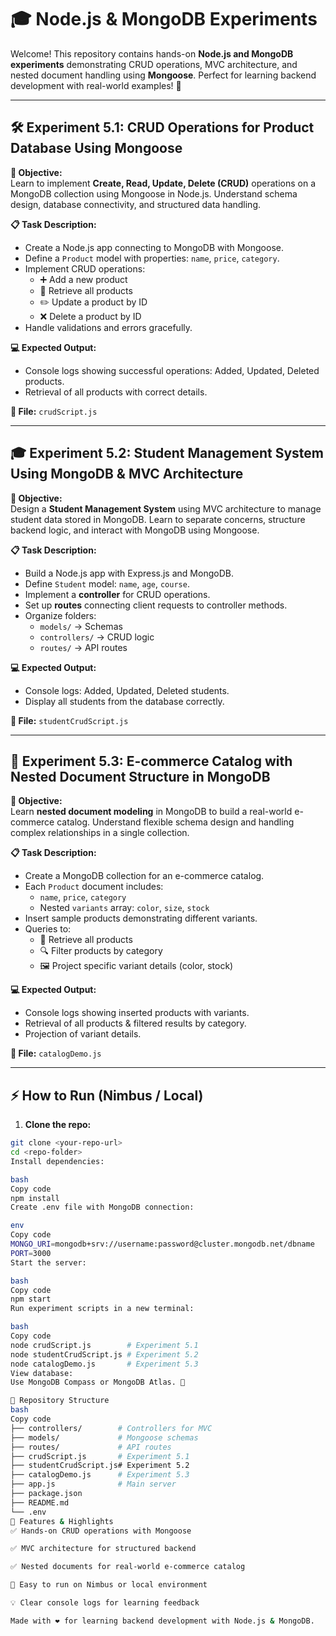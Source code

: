 # 🎓 Node.js & MongoDB Experiments  

Welcome! This repository contains hands-on **Node.js and MongoDB experiments** demonstrating CRUD operations, MVC architecture, and nested document handling using **Mongoose**. Perfect for learning backend development with real-world examples! 🚀  

---

## 🛠️ Experiment 5.1: CRUD Operations for Product Database Using Mongoose

**🎯 Objective:**  
Learn to implement **Create, Read, Update, Delete (CRUD)** operations on a MongoDB collection using Mongoose in Node.js. Understand schema design, database connectivity, and structured data handling.

**📋 Task Description:**  
- Create a Node.js app connecting to MongoDB with Mongoose.  
- Define a `Product` model with properties: `name`, `price`, `category`.  
- Implement CRUD operations:
  - ➕ Add a new product  
  - 📖 Retrieve all products  
  - ✏️ Update a product by ID  
  - ❌ Delete a product by ID  
- Handle validations and errors gracefully.  

**💻 Expected Output:**  
- Console logs showing successful operations: Added, Updated, Deleted products.  
- Retrieval of all products with correct details.  

**📂 File:** `crudScript.js`

---

## 🎓 Experiment 5.2: Student Management System Using MongoDB & MVC Architecture

**🎯 Objective:**  
Design a **Student Management System** using MVC architecture to manage student data stored in MongoDB. Learn to separate concerns, structure backend logic, and interact with MongoDB using Mongoose.  

**📋 Task Description:**  
- Build a Node.js app with Express.js and MongoDB.  
- Define `Student` model: `name`, `age`, `course`.  
- Implement a **controller** for CRUD operations.  
- Set up **routes** connecting client requests to controller methods.  
- Organize folders:
  - `models/` → Schemas  
  - `controllers/` → CRUD logic  
  - `routes/` → API routes  

**💻 Expected Output:**  
- Console logs: Added, Updated, Deleted students.  
- Display all students from the database correctly.  

**📂 File:** `studentCrudScript.js`

---

## 🛒 Experiment 5.3: E-commerce Catalog with Nested Document Structure in MongoDB

**🎯 Objective:**  
Learn **nested document modeling** in MongoDB to build a real-world e-commerce catalog. Understand flexible schema design and handling complex relationships in a single collection.  

**📋 Task Description:**  
- Create a MongoDB collection for an e-commerce catalog.  
- Each `Product` document includes:
  - `name`, `price`, `category`  
  - Nested `variants` array: `color`, `size`, `stock`  
- Insert sample products demonstrating different variants.  
- Queries to:
  - 📖 Retrieve all products  
  - 🔍 Filter products by category  
  - 🖼️ Project specific variant details (color, stock)  

**💻 Expected Output:**  
- Console logs showing inserted products with variants.  
- Retrieval of all products & filtered results by category.  
- Projection of variant details.  

**📂 File:** `catalogDemo.js`

---

## ⚡ How to Run (Nimbus / Local)

1. **Clone the repo:**  
```bash
git clone <your-repo-url>
cd <repo-folder>
Install dependencies:

bash
Copy code
npm install
Create .env file with MongoDB connection:

env
Copy code
MONGO_URI=mongodb+srv://username:password@cluster.mongodb.net/dbname
PORT=3000
Start the server:

bash
Copy code
npm start
Run experiment scripts in a new terminal:

bash
Copy code
node crudScript.js        # Experiment 5.1
node studentCrudScript.js # Experiment 5.2
node catalogDemo.js       # Experiment 5.3
View database:
Use MongoDB Compass or MongoDB Atlas. 🔎

📂 Repository Structure
bash
Copy code
├── controllers/        # Controllers for MVC
├── models/             # Mongoose schemas
├── routes/             # API routes
├── crudScript.js       # Experiment 5.1
├── studentCrudScript.js# Experiment 5.2
├── catalogDemo.js      # Experiment 5.3
├── app.js              # Main server
├── package.json
├── README.md
└── .env
🌟 Features & Highlights
✅ Hands-on CRUD operations with Mongoose

✅ MVC architecture for structured backend

✅ Nested documents for real-world e-commerce catalog

🚀 Easy to run on Nimbus or local environment

💡 Clear console logs for learning feedback

Made with ❤️ for learning backend development with Node.js & MongoDB.

